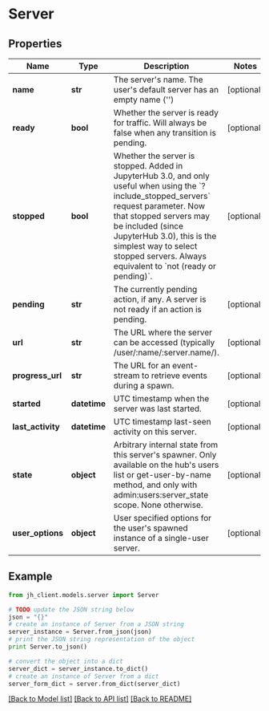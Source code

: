 # Server


## Properties

Name | Type | Description | Notes
------------ | ------------- | ------------- | -------------
**name** | **str** | The server&#39;s name. The user&#39;s default server has an empty name (&#39;&#39;) | [optional] 
**ready** | **bool** | Whether the server is ready for traffic. Will always be false when any transition is pending.  | [optional] 
**stopped** | **bool** | Whether the server is stopped. Added in JupyterHub 3.0, and only useful when using the &#x60;?include_stopped_servers&#x60; request parameter. Now that stopped servers may be included (since JupyterHub 3.0), this is the simplest way to select stopped servers. Always equivalent to &#x60;not (ready or pending)&#x60;.  | [optional] 
**pending** | **str** | The currently pending action, if any. A server is not ready if an action is pending.  | [optional] 
**url** | **str** | The URL where the server can be accessed (typically /user/:name/:server.name/).  | [optional] 
**progress_url** | **str** | The URL for an event-stream to retrieve events during a spawn.  | [optional] 
**started** | **datetime** | UTC timestamp when the server was last started. | [optional] 
**last_activity** | **datetime** | UTC timestamp last-seen activity on this server. | [optional] 
**state** | **object** | Arbitrary internal state from this server&#39;s spawner. Only available on the hub&#39;s users list or get-user-by-name method, and only with admin:users:server_state scope. None otherwise. | [optional] 
**user_options** | **object** | User specified options for the user&#39;s spawned instance of a single-user server. | [optional] 

## Example

```python
from jh_client.models.server import Server

# TODO update the JSON string below
json = "{}"
# create an instance of Server from a JSON string
server_instance = Server.from_json(json)
# print the JSON string representation of the object
print Server.to_json()

# convert the object into a dict
server_dict = server_instance.to_dict()
# create an instance of Server from a dict
server_form_dict = server.from_dict(server_dict)
```
[[Back to Model list]](../README.md#documentation-for-models) [[Back to API list]](../README.md#documentation-for-api-endpoints) [[Back to README]](../README.md)


